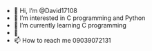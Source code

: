 - 👋 Hi, I’m @David17108
- 👀 I’m interested in C programming and Python
- 🌱 I’m currently learning C programming
- 💞️ 
- 📫 How to reach me 09039072131
<!---
David17108/David17108 is a ✨ special ✨ repository because its `README.md` (this file) appears on your GitHub profile.
You can click the Preview link to take a look at your changes.
--->

